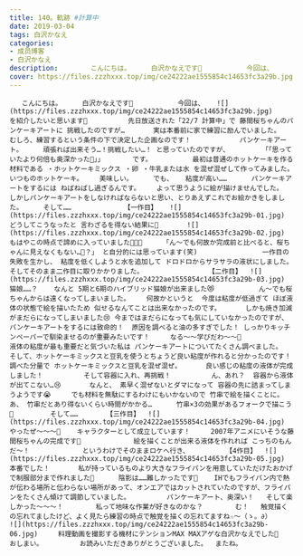 ```yaml
---
title: 140。軌跡 #計算中
date: 2019-03-04
tags: 白沢かなえ
categories: 
- 成员博客
- 白沢かなえ
description:        こんにちは。     白沢かなえです🌷           今回は、        を紹介したいと思います🥞          先日放送された「22/7 計算中」で 藤間桜ちゃんのパンケーキアートに 挑戦したのですが&hellip;       ...
cover: https://files.zzzhxxx.top/img/ce24222ae1555854c14653fc3a29b.jpg 
---
```


       こんにちは。     白沢かなえです🌷           今回は、   ![](https://files.zzzhxxx.top/img/ce24222ae1555854c14653fc3a29b.jpg)     を紹介したいと思います🥞          先日放送された「22/7 計算中」で 藤間桜ちゃんのパンケーキアートに 挑戦したのですが…       実は本番前に家で練習に励んでいました。      むしろ、練習するという条件の下で決定した企画なのです！            パンケーキアート。     頑張れば出来そう…！挑戦したい…！ と思っていたのですが、        「「思っていたより何倍も奥深かった🥺」」       です。          最初は普通のホットケーキを作る材料である ・ホットケーキミックス ・卵 ・牛乳または水 を混ぜ混ぜして作ってみました。       いつものホットケーキ。    美味しい。     でも、   粘度が高い……      パンケーキアートをするには ねばねばし過ぎるんです。    よって思うように絵が描けませんでした。           しかしパンケーキアートをしなければならないと思い、とりあえずこれでお絵かきをしました。     そして……             【一作目】   ![](https://files.zzzhxxx.top/img/ce24222ae1555854c14653fc3a29b-01.jpg)      どうしてこうなったと 言わざるを得ない結果に🥺       ![](https://files.zzzhxxx.top/img/ce24222ae1555854c14653fc3a29b-02.jpg)      もはやこの時点で諦めに入っていました👩🏻‍🎨     「ん〜でも何故か完成前と比べると、桜ちゃんに見えなくもない…🤔？」 と自分的には思っています(笑)                一作目の失敗を生かし、 粘度を低くしようと水を追加して ドロドロからサラサラの液状にしました。     そしてそのまま二作目に取りかかりました。                【二作目】  ![](https://files.zzzhxxx.top/img/ce24222ae1555854c14653fc3a29b-03.jpg)      猫娘……？    なんと 5期と6期のハイブリッド猫娘が出来ました😻           ん〜でも桜ちゃんからは遠くなってしまいました。    何故かというと  今度は粘度が低過ぎて ほぼ液体の状態で絵を描いたため 似せるなんてことは出来なかったのです。      しかも焼き加減がまだらになってしまいました😢 今まではまだらになっても気にしていなかったのですが、パンケーキアートをするには致命的！  原因を調べると油の多すぎでした！ しっかりキッチンペーパーで馴染ませるのが重要みたいです！     なる〜〜学びだわ〜〜🤔            液体の粘度が最も重要だと気づいた私は パンケーキアートについてたくさん調べました。       そして、ホットケーキミックスと豆乳を使うとちょうど良い粘度が作れると分かったのです！         調べた分量で ホットケーキミックスと豆乳を混ぜ混ぜ。      良い感じの粘度の液体が完成しました！          そして容器に入れ、再挑戦！          ん、あれ？  容器から液体が出てこない…😢       なんと、 素早く混ぜないとダマになって 容器の先に詰まってしまうようです😭     でも材料を無駄にするわけにもいかないので 竹串で絵を描くことに。       あ、 竹串だとあり得ないくらい時間がかかる…      竹串×3の効果があるフォークで描こう🍴         そして……       【三作目】  ![](https://files.zzzhxxx.top/img/ce24222ae1555854c14653fc3a29b-04.jpg)      やったぜ〜〜〜🌸    キャラクターとして成立しています！     2007年アニメにいそうな藤間桜ちゃんの完成です🌸             絵を描くことが出来る液体を作れれば こっちのもんだ〜！             というわけでそのままロケへ行き、         【4作目】  ![](https://files.zzzhxxx.top/img/ce24222ae1555854c14653fc3a29b-05.jpg)     本番でした！       私が持っているものより大きなフライパンを用意していただけたおかげで制服部分まで作れました🐰      陰影は……難しかったです🥺    IHでもフライパン内で熱が伝わる場所と伝わらない場所があって、オンエアではカットされていたのですが、フライパンをたくさん傾けて調節していました。         パンケーキアート、奥深い！   そして楽しかった〜〜〜！        私って地味な作業が好きなのかな？        む！   触覚描くの忘れてましたけど、よく見たら練習の時点で触覚を描くの忘れてますね☆〜（ゝ。∂）      ![](https://files.zzzhxxx.top/img/ce24222ae1555854c14653fc3a29b-06.jpg)     料理動画を撮影する機材にテンションMAX MAXアゲな白沢かなえでした💓        おしまい。         お読みいただきありがとうございました。  またね。


